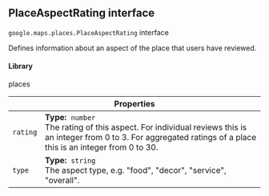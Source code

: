 <h2 id="PlaceAspectRating"> PlaceAspectRating interface </h2><p>
<code><span itemprop="path">google.maps.places</span>.<span itemprop="name">PlaceAspectRating</span></code>
interface
</p><p>Defines information about an aspect of the place that users have reviewed.</p><h4>Library</h4><p>places</p><div class="devsite-table-wrapper"><table class="properties responsive" summary="interface PlaceAspectRating - Properties">
<thead>
<tr><th colspan="2">Properties</th>
</tr></thead>
<tbody>
<tr id="PlaceAspectRating.rating">
<td><code><span>rating</span></code></td>
<td><div><strong>Type:</strong>&nbsp; <code>number</code></div>
<div class="desc">The rating of this aspect. For individual reviews this is an integer from 0 to 3. For aggregated ratings of a place this is an integer from 0 to 30.</div></td>
</tr>
<tr id="PlaceAspectRating.type">
<td><code><span>type</span></code></td>
<td><div><strong>Type:</strong>&nbsp; <code>string</code></div>
<div class="desc">The aspect type, e.g. "food", "decor", "service", "overall".</div></td>
</tr>
</tbody>
</table></div>